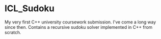 # ICL_Sudoku
My very first C++ university coursework submission. I've come a long way since then. Contains a recursive sudoku solver implemented in C++ from scratch.
